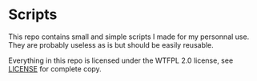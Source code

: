 # Scripts

This repo contains small and simple scripts I made for my personnal use. They are probably useless as is but should be easily reusable.

Everything in this repo is licensed under the WTFPL 2.0 license, see [LICENSE](https://github.com/Sudiukil/Scripts/blob/master/LICENSE) for complete copy.
